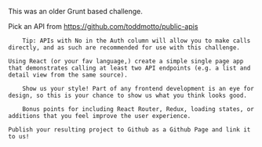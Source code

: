 This was an older Grunt based challenge.   
   
   
   
   Pick an API from https://github.com/toddmotto/public-apis

        Tip: APIs with No in the Auth column will allow you to make calls directly, and as such are recommended for use with this challenge.

    Using React (or your fav language,) create a simple single page app that demonstrates calling at least two API endpoints (e.g. a list and detail view from the same source).

        Show us your style! Part of any frontend development is an eye for design, so this is your chance to show us what you think looks good.

        Bonus points for including React Router, Redux, loading states, or additions that you feel improve the user experience.

    Publish your resulting project to Github as a Github Page and link it to us!
